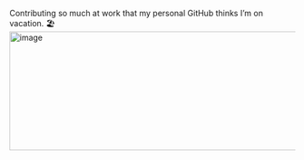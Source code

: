 Contributing so much at work that my personal GitHub thinks I’m on vacation. 🏖️
<img width="598" height="209" alt="image" src="https://github.com/user-attachments/assets/06d9dfba-c873-444c-8331-5a209742348d" />
